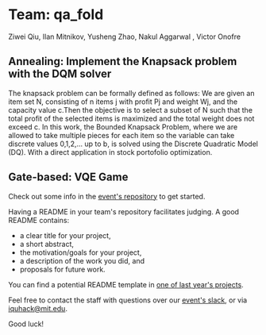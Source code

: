 # Team: qa_fold

Ziwei Qiu, Ilan Mitnikov, Yusheng Zhao, Nakul Aggarwal , Victor Onofre 


## Annealing: Implement the Knapsack problem with the DQM solver
The knapsack problem can be formally defined as follows: We are given an item set N, consisting of n items j with profit Pj and weight Wj, and the capacity value c.Then the objective is to select a subset of N such that the total profit of the selected items is maximized and the total weight does not exceed c. In this work, the Bounded Knapsack Problem, where we are allowed to take multiple pieces for each item so the variable can take discrete values 0,1,2,... up to b, is solved using the Discrete Quadratic Model (DQ). With a direct application in stock portofolio optimization.



## Gate-based: VQE Game

Check out some info in the [event's repository](https://github.com/iQuHACK/2021) to get started.

Having a README in your team's repository facilitates judging. A good README contains:
* a clear title for your project,
* a short abstract,
* the motivation/goals for your project,
* a description of the work you did, and
* proposals for future work.

You can find a potential README template in [one of last year's projects](https://github.com/iQuHACK/QuhacMan).

Feel free to contact the staff with questions over our [event's slack](https://iquhack.slack.com), or via iquhack@mit.edu.

Good luck!
